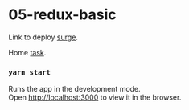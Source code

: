# 05-redux-basic

Link to deploy [surge](http://05-resux-basic-geras.surge.sh/).

Home [task](https://github.com/evolution-gaming/typescript-bootcamp/blob/main/homeworks/05-redux-basic/002-basic-redux.md).

### `yarn start`

Runs the app in the development mode.\
Open [http://localhost:3000](http://localhost:3000) to view it in the browser.
